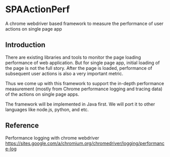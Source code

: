 # SPAActionPerf
A chrome webdriver based framework to measure the performance of user actions on single page app

## Introduction
There are existing libraries and tools to monitor the page loading performance of web application. But for single page app, initial loading of the page is not the full story. After the page is loaded, performance of subsequent user actions is also a very important metric.

Thus we come up with this framework to support the in-depth performance measurement (mostly from Chrome performance logging and tracing data) of the actions on single page apps.

The framework will be implemented in Java first. We will port it to other languages like node.js, python, and etc.

## Reference
Performance logging with chrome webdriver
https://sites.google.com/a/chromium.org/chromedriver/logging/performance-log
